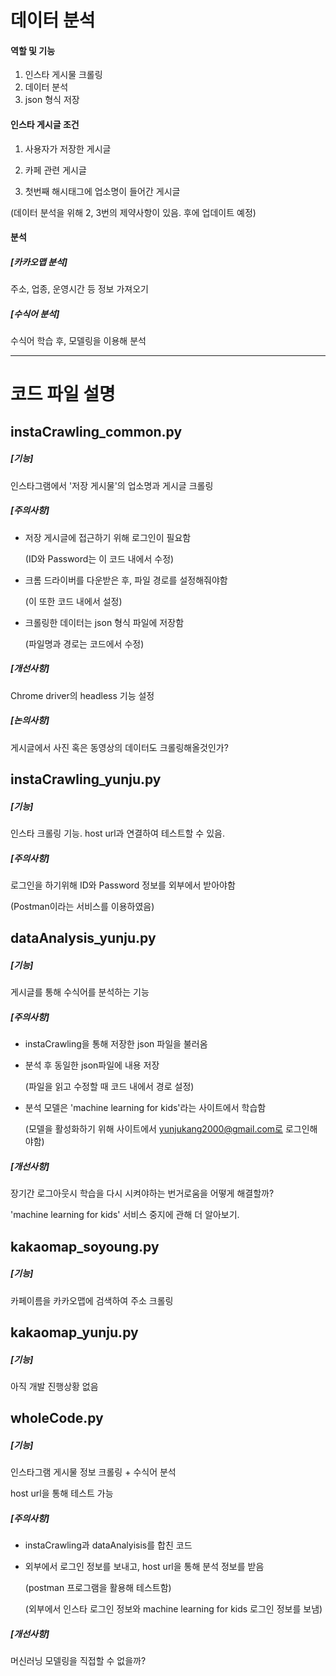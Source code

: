 # 데이터 분석

#### 역할 및 기능

1.  인스타 게시물 크롤링
2.  데이터 분석
3.  json 형식 저장



#### 인스타 게시글 조건

1.  사용자가 저장한 게시글

2.  카페 관련 게시글

3.  첫번째 해시태그에 업소명이 들어간 게시글

   (데이터 분석을 위해 2, 3번의 제약사항이 있음. 후에 업데이트 예정)



#### 분석

##### [카카오맵 분석]

주소, 업종, 운영시간 등 정보 가져오기

##### [수식어 분석]

수식어 학습 후, 모델링을 이용해 분석



-------------------------------

# 코드 파일 설명

## instaCrawling_common.py

##### [기능]

인스타그램에서 '저장 게시물'의 업소명과 게시글 크롤링

##### [주의사항]

- 저장 게시글에 접근하기 위해 로그인이 필요함

  (ID와 Password는 이 코드 내에서 수정)

- 크롬 드라이버를 다운받은 후, 파일 경로를 설정해줘야함

  (이 또한 코드 내에서 설정)

- 크롤링한 데이터는 json 형식 파일에 저장함

  (파일명과 경로는 코드에서 수정)

##### [개선사항]

Chrome driver의 headless 기능 설정

##### [논의사항]

게시글에서 사진 혹은 동영상의 데이터도 크롤링해올것인가?







## instaCrawling_yunju.py

##### [기능]

인스타 크롤링 기능. host url과 연결하여 테스트할 수 있음.

##### [주의사항]

로그인을 하기위해 ID와 Password 정보를 외부에서 받아야함

(Postman이라는 서비스를 이용하였음)







## dataAnalysis_yunju.py

##### [기능]

게시글를 통해 수식어를 분석하는 기능

##### [주의사항]

- instaCrawling을 통해 저장한 json 파일을 불러옴

- 분석 후 동일한 json파일에 내용 저장

  (파일을 읽고 수정할 때 코드 내에서 경로 설정)

- 분석 모델은 'machine learning for kids'라는 사이트에서 학습함

  (모델을 활성화하기 위해 사이트에서 yunjukang2000@gmail.com로 로그인해야함)

##### [개선사항]

장기간 로그아웃시 학습을 다시 시켜야하는 번거로움을 어떻게 해결할까?

'machine learning for kids' 서비스 중지에 관해 더 알아보기.







## kakaomap_soyoung.py

##### [기능]

카페이름을 카카오맵에 검색하여 주소 크롤링



## kakaomap_yunju.py

##### [기능]

아직 개발 진행상황 없음





## wholeCode.py

##### [기능]

인스타그램 게시물 정보 크롤링 + 수식어 분석

host url을 통해 테스트 가능

##### [주의사항]

- instaCrawling과 dataAnalyisis를 합친 코드

- 외부에서 로그인 정보를 보내고, host url을 통해 분석 정보를 받음

  (postman 프로그램을 활용해 테스트함)

  (외부에서 인스타 로그인 정보와 machine learning for kids 로그인 정보를 보냄)

##### [개선사항]

머신러닝 모델링을 직접할 수 없을까?

